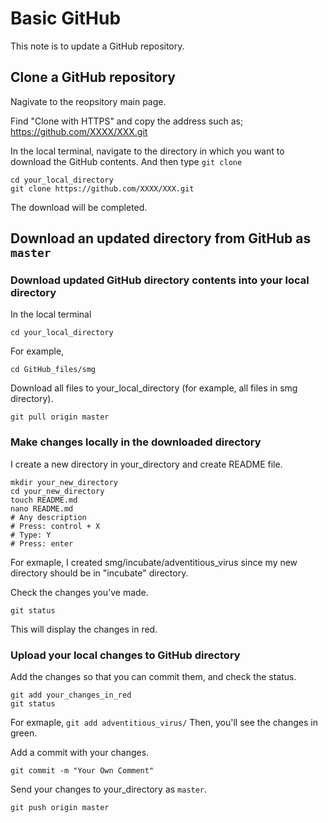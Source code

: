 # Basic GitHub
This note is to update a GitHub repository.

## Clone a GitHub repository
Nagivate to the reopsitory main page. 

Find "Clone with HTTPS" and copy the address such as;
https://github.com/XXXX/XXX.git

In the local terminal, navigate to the directory in which you want to download the GitHub contents. And then type ```git clone```
```
cd your_local_directory
git clone https://github.com/XXXX/XXX.git
```
The download will be completed.


## Download an updated directory from GitHub as `master`
### Download updated GitHub directory contents into your local directory
In the local terminal
```
cd your_local_directory
```
For example,
```
cd GitHub_files/smg
```
Download all files to your_local_directory (for example, all files in smg directory).
```
git pull origin master
```

### Make changes locally in the downloaded directory

I create a new directory in your_directory and create README file.
```
mkdir your_new_directory
cd your_new_directory
touch README.md
nano README.md
# Any description
# Press: control + X
# Type: Y
# Press: enter
```
For exmaple, I created smg/incubate/adventitious_virus since my new directory should be in "incubate" directory.


Check the changes you've made.
```
git status
```
This will display the changes in red.

### Upload your local changes to GitHub directory
Add the changes so that you can commit them, and check the status.
```
git add your_changes_in_red
git status
```
For exmaple, `git add adventitious_virus/`
Then, you'll see the changes in green.

Add a commit with your changes.
```
git commit -m "Your Own Comment"
```

Send your changes to your_directory as `master`.
```
git push origin master
```


